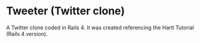 # Tweeter (Twitter clone)
A Twitter clone coded in Rails 4. It was created referencing the Hartl Tutorial (Rails 4 version).
